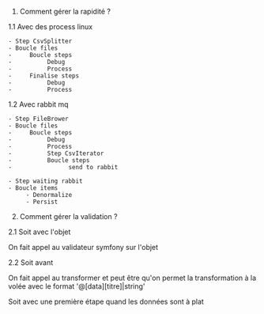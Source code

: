 1. Comment gérer la rapidité ?

1.1 Avec des process linux

```
- Step CsvSplitter
- Boucle files
-     Boucle steps
-          Debug
-          Process
-     Finalise steps
-          Debug
-          Process
```

1.2 Avec rabbit mq

```
- Step FileBrower
- Boucle files
-     Boucle steps
-          Debug
-          Process
-          Step CsvIterator
-          Boucle steps
-                send to rabbit

- Step waiting rabbit
- Boucle items
     - Denormalize
     - Persist
```

2. Comment gérer la validation ?

2.1 Soit avec l'objet

On fait appel au validateur symfony sur l'objet

2.2 Soit avant

On fait appel au transformer et peut être qu'on permet la transformation à la volée
avec le format '@[data][titre]|string'

Soit avec une première étape quand les données sont à plat